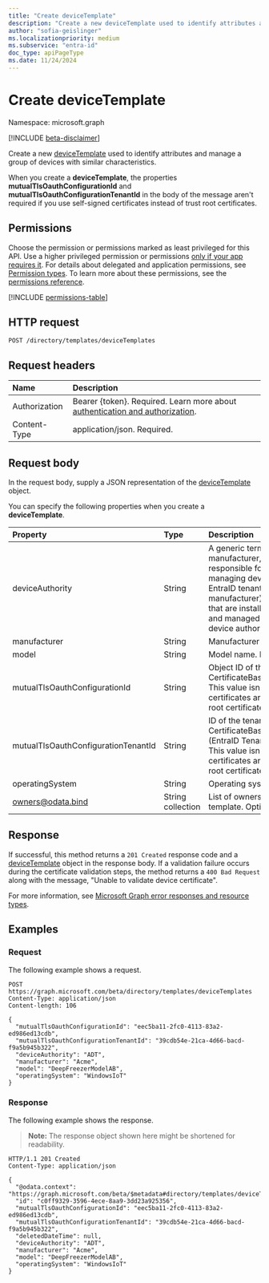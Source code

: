 ```yaml
---
title: "Create deviceTemplate"
description: "Create a new deviceTemplate used to identify attributes and manage a group of devices with similar characteristics."
author: "sofia-geislinger"
ms.localizationpriority: medium
ms.subservice: "entra-id"
doc_type: apiPageType
ms.date: 11/24/2024
---
```


# Create deviceTemplate

Namespace: microsoft.graph

[!INCLUDE [beta-disclaimer](../../includes/beta-disclaimer.md)]

Create a new [deviceTemplate](../resources/devicetemplate.md) used to identify attributes and manage a group of devices with similar characteristics.

When you create a **deviceTemplate**, the properties **mutualTlsOauthConfigurationId** and **mutualTlsOauthConfigurationTenantId** in the body of the message aren't required if you use self-signed certificates instead of trust root certificates.

## Permissions

Choose the permission or permissions marked as least privileged for this API. Use a higher privileged permission or permissions [only if your app requires it](/graph/permissions-overview#best-practices-for-using-microsoft-graph-permissions). For details about delegated and application permissions, see [Permission types](/graph/permissions-overview#permission-types). To learn more about these permissions, see the [permissions reference](/graph/permissions-reference).

<!-- {
  "blockType": "permissions",
  "name": "template-post-devicetemplates-permissions"
}
-->
[!INCLUDE [permissions-table](../includes/permissions/template-post-devicetemplates-permissions.md)]

## HTTP request

<!-- {
  "blockType": "ignored"
}
-->
``` http
POST /directory/templates/deviceTemplates
```

## Request headers

|Name|Description|
|:---|:---|
|Authorization|Bearer {token}. Required. Learn more about [authentication and authorization](/graph/auth/auth-concepts).|
|Content-Type|application/json. Required.|

## Request body

In the request body, supply a JSON representation of the [deviceTemplate](../resources/devicetemplate.md) object.

You can specify the following properties when you create a **deviceTemplate**.

|Property|Type|Description|
|:---|:---|:---|
|deviceAuthority | String | A generic term that refers to the device manufacturer, reseller, or supplier responsible for provisioning and managing devices on a customer's EntraID tenant. For example, Acme (the manufacturer) makes security cameras that are installed in customer buildings and managed by ABC Company (the device authority). Required.|
|manufacturer|String|Manufacturer name. Required.|
|model|String|Model name. Required.|
|mutualTlsOauthConfigurationId|String|Object ID of the CertificateBasedDeviceAuthConfiguration. This value isn't set if self-signed certificates are used instead of trusted root certificates. Optional. |
|mutualTlsOauthConfigurationTenantId|String|ID of the tenant that contains the CertificateBasedDeviceAuthConfiguration (EntraID Tenant ID for device authority). This value isn't set if self-signed certificates are used instead of trusted root certificates. Optional. |
|operatingSystem|String|Operating system type. Optional.|
|owners@odata.bind|String collection| List of owners to add to the device template. Optional. |

## Response

If successful, this method returns a `201 Created` response code and a [deviceTemplate](../resources/devicetemplate.md) object in the response body. If a validation failure occurs during the certificate validation steps, the method returns a `400 Bad Request` along with the message, "Unable to validate device certificate".

For more information, see [Microsoft Graph error responses and resource types](/graph/errors).

## Examples

### Request
The following example shows a request.
<!-- {
  "blockType": "request",
  "name": "create_devicetemplate_from_"
}
-->
``` http
POST https://graph.microsoft.com/beta/directory/templates/deviceTemplates
Content-Type: application/json
Content-length: 106

{
  "mutualTlsOauthConfigurationId": "eec5ba11-2fc0-4113-83a2-ed986ed13cdb",
  "mutualTlsOauthConfigurationTenantId": "39cdb54e-21ca-4d66-bacd-f9a5b945b322",
  "deviceAuthority": "ADT",
  "manufacturer": "Acme",
  "model": "DeepFreezerModelAB",
  "operatingSystem": "WindowsIoT"
}
```

### Response

The following example shows the response.
>**Note:** The response object shown here might be shortened for readability.
<!-- {
  "blockType": "response",
  "truncated": true,
  "@odata.type": "microsoft.graph.deviceTemplate"
}
-->
``` http
HTTP/1.1 201 Created
Content-Type: application/json

{
  "@odata.context": "https://graph.microsoft.com/beta/$metadata#directory/templates/deviceTemplates/$entity",
  "id": "c0ff9329-3596-4ece-8aa9-3dd23a925356",
  "mutualTlsOauthConfigurationId": "eec5ba11-2fc0-4113-83a2-ed986ed13cdb",
  "mutualTlsOauthConfigurationTenantId": "39cdb54e-21ca-4d66-bacd-f9a5b945b322",
  "deletedDateTime": null,
  "deviceAuthority": "ADT",
  "manufacturer": "Acme",
  "model": "DeepFreezerModelAB",
  "operatingSystem": "WindowsIoT"
}
```
